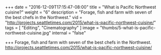 +++
date = "2016-12-09T17:15:47-08:00"
title = "What is Pacific Northwest cuisine?"
weight = "6"
description = "Forage, fish and farm with seven of the best chefs in the Northwest."
vid = "http://projects.seattletimes.com/2015/what-is-pacific-northwest-cuisine/"
tags = [ "Editing", "Cinematography" ]
image = "thumbs/5-what-is-pacific-northwest-cuisine.jpg"
internal = "false"

+++
Forage, fish and farm with seven of the best chefs in the Northwest.
 http://projects.seattletimes.com/2015/what-is-pacific-northwest-cuisine/
